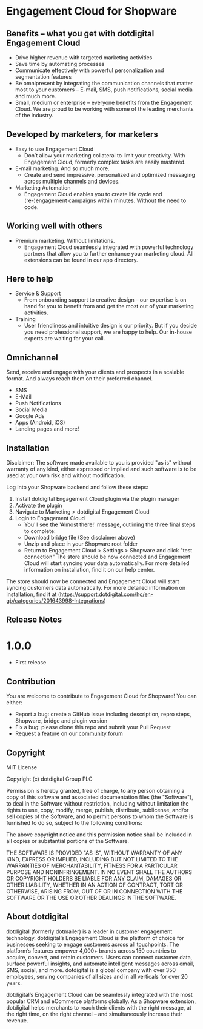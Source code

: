 # Engagement Cloud for Shopware
 
## Benefits – what you get with dotdigital Engagement Cloud
 - Drive higher revenue with targeted marketing activities
 - Save time by automating processes 
 - Communicate effectively with powerful personalization and segmentation features
 - Be omnipresent by integrating the communication channels that matter most to your customers – E-mail, SMS, push notifications, social media and much more.
 - Small, medium or enterprise – everyone benefits from the Engagement Cloud. We are proud to be working with some of the leading merchants of the industry.

## Developed by marketers, for marketers
 - Easy to use Engagement Cloud
   - Don’t allow your marketing collateral to limit your creativity. With Engagement Cloud, formerly complex tasks are easily mastered.
 - E-mail marketing. And so much more.
   - Create and send impressive, personalized and optimized messaging across multiple channels and devices.
 - Marketing Automation
   - Engagement Cloud enables you to create life cycle and (re-)engagement campaigns within minutes. Without the need to code.

## Working well with others
 - Premium marketing. Without limitations.
   - Engagement Cloud seamlessly integrated with powerful technology partners that allow you to further enhance your marketing cloud. All extensions can be found in our app directory.

## Here to help
 - Service & Support
   - From onboarding support to creative design – our expertise is on hand for you to benefit from and get the most out of your marketing activities.
 - Training
   - User friendliness and intuitive design is our priority. But if you decide you need professional support, we are happy to help. Our in-house experts are waiting for your call.

## Omnichannel
Send, receive and engage with your clients and prospects in a scalable format. And always reach them on their preferred channel.
 - SMS
 - E-Mail
 - Push Notifications
 - Social Media 
 - Google Ads
 - Apps (Android, iOS)
 - Landing pages and more!

## Installation

Disclaimer: The software made available to you is provided "as is" without warranty of any kind, either expressed or implied and such software is to be used at your own risk and without modification. 

Log into your Shopware backend and follow these steps:
1. Install dotdigital Engagement Cloud plugin via the plugin manager
2. Activate the plugin
3. Navigate to Marketing > dotdigital Engagement Cloud
4. Login to Engagement Cloud
   - You'll see the 'Almost there!' message, outlining the three final steps to complete:
   - Download bridge file (See disclaimer above)
   - Unzip and place in your Shopware root folder
   - Return to Engagement Cloud > Settings > Shopware and click "test connection" 
The store should be now connected and Engagement Cloud will start syncing your data automatically. For more detailed information on installation, find it on our help center.

The store should now be connected and Engagement Cloud will start syncing customers data automatically.
For more detailed information on installation, find it at (https://support.dotdigital.com/hc/en-gb/categories/201643998-Integrations)


## Release Notes

# 1.0.0
 - First release

## Contribution
You are welcome to contribute to Engagement Cloud for Shopware! You can either:
 - Report a bug: create a GitHub issue including description, repro steps, Shopware, bridge and plugin version
 - Fix a bug: please clone this repo and submit your Pull Request
 - Request a feature on our [community forum](https://support.dotdigital.com/hc/en-gb/community/topics/200432508-Feedback-and-feature-requests)

## Copyright

MIT License

Copyright (c) dotdigital Group PLC

Permission is hereby granted, free of charge, to any person obtaining a copy
of this software and associated documentation files (the "Software"), to deal
in the Software without restriction, including without limitation the rights
to use, copy, modify, merge, publish, distribute, sublicense, and/or sell
copies of the Software, and to permit persons to whom the Software is
furnished to do so, subject to the following conditions:

The above copyright notice and this permission notice shall be included in all
copies or substantial portions of the Software.

THE SOFTWARE IS PROVIDED "AS IS", WITHOUT WARRANTY OF ANY KIND, EXPRESS OR
IMPLIED, INCLUDING BUT NOT LIMITED TO THE WARRANTIES OF MERCHANTABILITY,
FITNESS FOR A PARTICULAR PURPOSE AND NONINFRINGEMENT. IN NO EVENT SHALL THE
AUTHORS OR COPYRIGHT HOLDERS BE LIABLE FOR ANY CLAIM, DAMAGES OR OTHER
LIABILITY, WHETHER IN AN ACTION OF CONTRACT, TORT OR OTHERWISE, ARISING FROM,
OUT OF OR IN CONNECTION WITH THE SOFTWARE OR THE USE OR OTHER DEALINGS IN THE
SOFTWARE.

## About dotdigital
dotdigital (formerly dotmailer) is a leader in customer engagement technology. dotdigital’s Engagement Cloud is the platform of choice for businesses seeking to engage customers across all touchpoints. The platform’s features empower 4,000+ brands across 150 countries to acquire, convert, and retain customers. Users can connect customer data, surface powerful insights, and automate intelligent messages across email, SMS, social, and more. dotdigital is a global company with over 350 employees, serving companies of all sizes and in all verticals for over 20 years.

dotdigital’s Engagement Cloud can be seamlessly integrated with the most popular CRM and eCommerce platforms globally. As a Shopware extension, dotdigital helps merchants to reach their clients with the right message, at the right time, on the right channel – and simultaneously increase their revenue.
